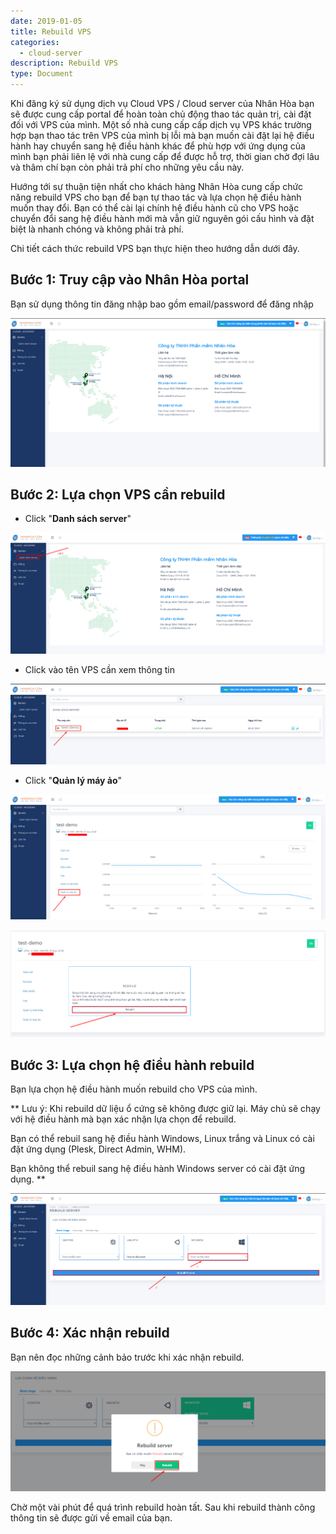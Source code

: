 ```yaml
---
date: 2019-01-05
title: Rebuild VPS
categories:
  - cloud-server
description: Rebuild VPS
type: Document
---
```


Khi đăng ký sử dụng dịch vụ Cloud VPS / Cloud server của Nhân Hòa bạn sẽ được cung cấp portal để hoàn toàn chủ động thao tác quản trị, cài đặt đối với VPS của mình. Một số nhà cung cấp cấp dịch vụ VPS khác trường hợp bạn thao tác trên VPS của mình bị lỗi mà bạn muốn cài đặt lại hệ điều hành hay chuyển sang hệ điều hành khác để phù hợp với ứng dụng của mình bạn phải liên lệ với nhà cung cấp để được hỗ trợ, thời gian chờ đợi lâu và thâm chí bạn còn phải trả phí cho những yêu cầu này.

Hướng tới sự thuận tiện nhất cho khách hàng Nhân Hòa cung cấp chức năng rebuild VPS cho bạn để bạn tự thao tác và lựa chọn hệ điều hành muốn thay đổi. Bạn có thể cài lại chính hệ điều hành cũ cho VPS hoặc chuyển đổi sang hệ điều hành mới mà vẫn giữ nguyên gói cấu hình và đặt biệt là nhanh chóng và không phải trả phí.

Chi tiết cách thức rebuild VPS bạn thực hiện theo hướng dẫn dưới đây.

## Bước 1: Truy cập vào Nhân Hòa portal

Bạn sử dụng thông tin đăng nhập bao gồm email/password để đăng nhập

![](/images/img-rebuild-vps/Screenshot_568.png)

## Bước 2: Lựa chọn VPS cần rebuild

+ Click "**Danh sách server**"

![](/images/img-rebuild-vps/Screenshot_569.png)

+ Click vào tên VPS cần xem thông tin

![](/images/img-rebuild-vps/Screenshot_570.png)

+ Click "**Quản lý máy ảo**"

![](/images/img-rebuild-vps/Screenshot_571.png)

![](/images/img-rebuild-vps/Screenshot_574.png)

## Bước 3: Lựa chọn hệ điều hành rebuild

Bạn lựa chọn hệ điều hành muốn rebuild cho VPS của mình.

** Lưu ý: Khi rebuild dữ liệu ổ cứng sẽ không được giữ lại. Máy chủ sẽ chạy với hệ điều hành mà bạn xác nhận lựa chọn để rebuild.

Bạn có thể rebuil sang hệ điều hành Windows, Linux trắng và Linux có cài đặt ứng dụng (Plesk, Direct Admin, WHM).

Bạn không thể rebuil sang hệ điều hành Windows server có cài đặt ứng dụng. **

![](/images/img-rebuild-vps/Screenshot_575.png)

## Bước 4: Xác nhận rebuild

Bạn nên đọc những cảnh bảo trước khi xác nhận rebuild.

![](/images/img-rebuild-vps/Screenshot_576.png)

Chờ một vài phút để quá trình rebuild hoàn tất. Sau khi rebuild thành công thông tin sẽ được gửi về email của bạn.




